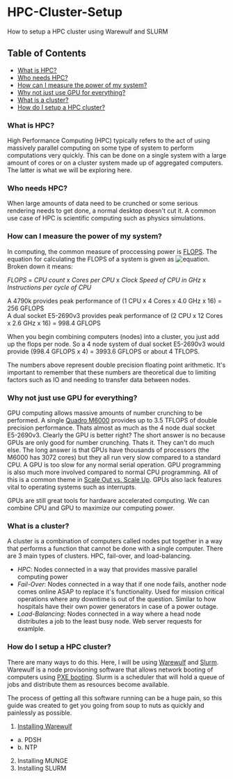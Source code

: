 # HPC-Cluster-Setup
How to setup a HPC cluster using Warewulf and SLURM

## Table of Contents
- [What is HPC?](#what-is-hpc)
- [Who needs HPC?](#who-needs-hpc)
- [How can I measure the power of my system?](#how-can-i-measure-the-power-of-my-system)
- [Why not just use GPU for everything?](#why-not-just-use-gpu-for-everything)
- [What is a cluster?](#what-is-a-cluster)
- [How do I setup a HPC cluster?](#how-do-i-setup-a-hpc-cluster)


### What is HPC?
High Performance Computing (HPC) typically refers to the act of using massively parallel computing on some type of system to perform computations very quickly. This can be done on a single system with a large amount of cores or on a cluster system made up of aggregated computers. The latter is what we will be exploring here.

### Who needs HPC?
When large amounts of data need to be crunched or some serious rendering needs to get done, a normal desktop doesn't cut it. A common use case of HPC is scientific computing such as physics simulations.

### How can I measure the power of my system?
In computing, the common measure of proccessing power is [FLOPS](https://en.wikipedia.org/wiki/FLOPS). The equation for calculating the FLOPS of a system is given as ![equation](https://wikimedia.org/api/rest_v1/media/math/render/svg/edfc49be7d1514d05e39d5d6d85a85ba8a9d67ee). Broken down it means:

*FLOPS* = *CPU count* x *Cores per CPU* x *Clock Speed of CPU in GHz* x *Instructions per cycle of CPU*

A 4790k provides peak performance of (1 CPU x 4 Cores x 4.0 GHz x 16) = 256 GFLOPS<br>
A dual socket E5-2690v3 provides peak performance of (2 CPU x 12 Cores x 2.6 GHz x 16) = 998.4 GFLOPS

When you begin combining computers (nodes) into a cluster, you just add up the flops per node. So a 4 node system of dual socket E5-2690v3 would provide (998.4 GFLOPS x 4) = 3993.6 GFLOPS or about 4 TFLOPS.

The numbers above represent double precision floating point arithmetic. It's important to remember that these numbers are theoretical due to limiting factors such as IO and needing to transfer data between nodes.

### Why not just use GPU for everything?
GPU computing allows massive amounts of number crunching to be performed. A single [Quadro M6000](https://images.nvidia.com/content/pdf/quadro/data-sheets/NV-DS-Quadro-M6000-24GB-US-NV-fnl-HR.pdf) provides up to 3.5 TFLOPS of double precision performance. Thats almost as much as the 4 node dual socket E5-2690v3. Clearly the GPU is better right? The short answer is no because GPUs are only good for number crunching. Thats it. They can't do much else. The long answer is that GPUs have thousands of processors (the M6000 has 3072 cores) but they all run very slow compared to a standard CPU. A GPU is too slow for any normal serial operation. GPU programming is also much more involved compared to normal CPU programming. All of this is a common theme in [Scale Out vs. Scale Up](https://en.wikipedia.org/wiki/Scalability#Horizontal_and_vertical_scaling). GPUs also lack features vital to operating systems such as interrupts.

GPUs are still great tools for hardware accelerated computing. We can combine CPU and GPU to maximize our computing power.

### What is a cluster?
A cluster is a combination of computers called nodes put together in a way that performs a function that cannot be done with a single computer. There are 3 main types of clusters. HPC, fail-over, and load-balancing.
- *HPC*: Nodes connected in a way that provides massive parallel computing power
- *Fail-Over*: Nodes connected in a way that if one node fails, another node comes online ASAP to replace it's functionality. Used for mission critical operations where any downtime is out of the question. Similar to how hospitals have their own power generators in case of a power outage.
- *Load-Balancing*: Nodes connected in a way where a head node distributes a job to the least busy node. Web server requests for examlple.

### How do I setup a HPC cluster?
There are many ways to do this. Here, I will be using [Warewulf](http://warewulf.lbl.gov/trac) and [Slurm](https://slurm.schedmd.com). Warewulf is a node provisoning software that allows network booting of computers using [PXE booting](https://en.wikipedia.org/wiki/Preboot_Execution_Environment). Slurm is a scheduler that will hold a queue of jobs and distribute them as resources become available.

The process of getting all this software running can be a huge pain, so this guide was created to get you going from soup to nuts as quickly and painlessly as possible.
1. [Installing Warewulf](warewulf.md)
  * a. PDSH
  * b. NTP
2. Installing MUNGE
3. Installing SLURM
